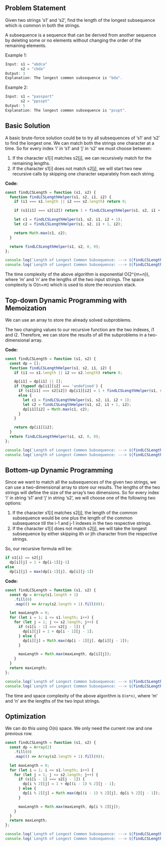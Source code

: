 ## Problem Statement

Given two strings ‘s1’ and ‘s2’, find the length of the longest subsequence which is common in both the strings.

A subsequence is a sequence that can be derived from another sequence by deleting some or no elements without changing the order of the remaining elements.

Example 1:

```js
Input: s1 = "abdca"
       s2 = "cbda"
Output: 3
Explanation: The longest common subsequence is "bda".
```

Example 2:

```js
Input: s1 = "passport"
       s2 = "ppsspt"
Output: 5
Explanation: The longest common subsequence is "psspt".
```

## Basic Solution

A basic brute-force solution could be to try all subsequences of ‘s1’ and ‘s2’ to find the longest one. We can match both the strings one character at a time. So for every index ‘i’ in ‘s1’ and ‘j’ in ‘s2’ we must choose between:

1. If the character s1[i] matches s2[j], we can recursively match for the remaining lengths.
2. If the character s1[i] does not match s2[j], we will start two new recursive calls by skipping one character separately from each string.

**Code:**

```js
const findLCSLength = function (s1, s2) {
  function findLCSLengthHelper(s1, s2, i1, i2) {
    if (i1 === s1.length || i2 === s2.length) return 0;

    if (s1[i1] === s2[i2]) return 1 + findLCSLengthHelper(s1, s2, i1 + 1, i2 + 1);

    let c1 = findLCSLengthHelper(s1, s2, i1, i2 + 1);
    let c2 = findLCSLengthHelper(s1, s2, i1 + 1, i2);

    return Math.max(c1, c2);
  }

  return findLCSLengthHelper(s1, s2, 0, 0);
};

console.log(`Length of Longest Common Subsequence: ---> ${findLCSLength('abdca', 'cbda')}`);
console.log(`Length of Longest Common Subsequence: ---> ${findLCSLength('passport', 'ppsspt')}`);
```

The time complexity of the above algorithm is exponential O(2^{m+n}), where ‘m’ and ‘n’ are the lengths of the two input strings. The space complexity is O(n+m) which is used to store the recursion stack.

## Top-down Dynamic Programming with Memoization

We can use an array to store the already solved subproblems.

The two changing values to our recursive function are the two indexes, i1 and i2. Therefore, we can store the results of all the subproblems in a two-dimensional array.

**Code:**

```js
const findLCSLength = function (s1, s2) {
  const dp = [];
  function findLCSLengthHelper(s1, s2, i1, i2) {
    if (i1 == s1.length || i2 == s2.length) return 0;

    dp[i1] = dp[i1] || [];
    if (typeof dp[i1][i2] === 'undefined') {
      if (s1[i1] === s2[i2]) dp[i1][i2] = 1 + findLCSLengthHelper(s1, s2, i1 + 1, i2 + 1);
      else {
        let c1 = findLCSLengthHelper(s1, s2, i1, i2 + 1);
        let c2 = findLCSLengthHelper(s1, s2, i1 + 1, i2);
        dp[i1][i2] = Math.max(c1, c2);
      }
    }

    return dp[i1][i2];
  }
  return findLCSLengthHelper(s1, s2, 0, 0);
};

console.log(`Length of Longest Common Subsequence: ---> ${findLCSLength('abdca', 'cbda')}`);
console.log(`Length of Longest Common Subsequence: ---> ${findLCSLength('passport', 'ppsspt')}`);
```

## Bottom-up Dynamic Programming

Since we want to match all the subsequences of the given two strings, we can use a two-dimensional array to store our results. The lengths of the two strings will define the size of the array’s two dimensions. So for every index ‘i’ in string ‘s1’ and ‘j’ in string ‘s2’, we will choose one of the following two options:

1. If the character s1[i] matches s2[j], the length of the common subsequence would be one plus the length of the common subsequence till the i-1 and j-1 indexes in the two respective strings.
2. If the character s1[i] does not match s2[j], we will take the longest subsequence by either skipping ith or jth character from the respective strings.

So, our recursive formula will be:

```js
if s1[i] == s2[j]
  dp[i][j] = 1 + dp[i-1][j-1]
else
  dp[i][j] = max(dp[i-1][j], dp[i][j-1])
```

**Code:**

```js
const findLCSLength = function (s1, s2) {
  const dp = Array(s1.length + 1)
    .fill(0)
    .map(() => Array(s2.length + 1).fill(0));

  let maxLength = 0;
  for (let i = 1; i <= s1.length; i++) {
    for (let j = 1; j <= s2.length; j++) {
      if (s1[i - 1] === s2[j - 1]) {
        dp[i][j] = 1 + dp[i - 1][j - 1];
      } else {
        dp[i][j] = Math.max(dp[i - 1][j], dp[i][j - 1]);
      }

      maxLength = Math.max(maxLength, dp[i][j]);
    }
  }
  return maxLength;
};

console.log(`Length of Longest Common Subsequence: ---> ${findLCSLength('abdca', 'cbda')}`);
console.log(`Length of Longest Common Subsequence: ---> ${findLCSLength('passport', 'ppsspt')}`);
```

The time and space complexity of the above algorithm is `O(m*n)`, where ‘m’ and ‘n’ are the lengths of the two input strings.

## Optimization

We can do this using O(n) space. We only need the current row and one previous row.

```js
const findLCSLength = function (s1, s2) {
  const dp = Array(2)
    .fill(0)
    .map(() => Array(s2.length + 1).fill(0));

  let maxLength = 0;
  for (let i = 1; i <= s1.length; i++) {
    for (let j = 1; j <= s2.length; j++) {
      if (s1[i - 1] === s2[j - 1]) {
        dp[i % 2][j] = 1 + dp[(i - 1) % 2][j - 1];
      } else {
        dp[i % 2][j] = Math.max(dp[(i - 1) % 2][j], dp[i % 2][j - 1]);
      }

      maxLength = Math.max(maxLength, dp[i % 2][j]);
    }
  }
  return maxLength;
};

console.log(`Length of Longest Common Subsequence: ---> ${findLCSLength('abdca', 'cbda')}`);
console.log(`Length of Longest Common Subsequence: ---> ${findLCSLength('passport', 'ppsspt')}`);
```
